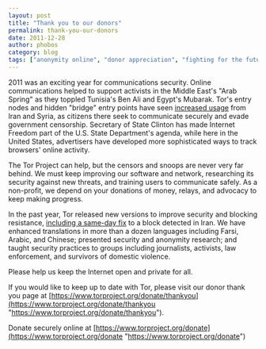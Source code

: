 ```yaml
---
layout: post
title: "Thank you to our donors"
permalink: thank-you-our-donors
date: 2011-12-28
author: phobos
category: blog
tags: ["anonymity online", "donor appreciation", "fighting for the future", "hugs", "thanks", "tor"]
---
```


2011 was an exciting year for communications security. Online communications helped to support activists in the Middle East's "Arab Spring" as they toppled Tunisia's Ben Ali and Egypt's Mubarak. Tor's entry nodes and hidden "bridge" entry points have seen [increased usage](https://metrics.torproject.org/users.html) from Iran and Syria, as citizens there seek to communicate securely and evade government censorship. Secretary of State Clinton has made Internet Freedom part of the U.S. State Department's agenda, while here in the United States, advertisers have developed more sophisticated ways to track browsers' online activity.

The Tor Project can help, but the censors and snoops are never very far behind. We must keep improving our software and network, researching its security against new threats, and training users to communicate safely. As a non-profit, we depend on your donations of money, relays, and advocacy to keep making progress.

In the past year, Tor released new versions to improve security and blocking resistance, [including a same-day fix](https://blog.torproject.org/blog/iran-blocks-tor-tor-releases-same-day-fix) to a block detected in Iran. We have enhanced translations in more than a dozen languages including Farsi, Arabic, and Chinese; presented security and anonymity research; and taught security practices to groups including journalists, activists, law enforcement, and survivors of domestic violence.

Please help us keep the Internet open and private for all.

If you would like to keep up to date with Tor, please visit our donor thank you page at [https://www.torproject.org/donate/thankyou](https://www.torproject.org/donate/thankyou "https://www.torproject.org/donate/thankyou").

Donate securely online at [https://www.torproject.org/donate](https://www.torproject.org/donate "https://www.torproject.org/donate")

